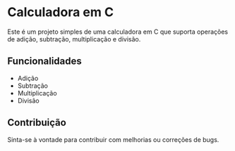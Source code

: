 # Calculadora em C

Este é um projeto simples de uma calculadora em C que suporta operações de adição, subtração, multiplicação e divisão.

## Funcionalidades

- Adição
- Subtração
- Multiplicação
- Divisão

## Contribuição

Sinta-se à vontade para contribuir com melhorias ou correções de bugs.
